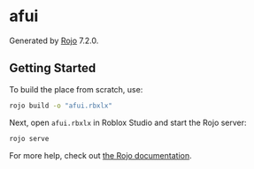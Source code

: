 # afui
Generated by [Rojo](https://github.com/rojo-rbx/rojo) 7.2.0.

## Getting Started
To build the place from scratch, use:

```bash
rojo build -o "afui.rbxlx"
```

Next, open `afui.rbxlx` in Roblox Studio and start the Rojo server:

```bash
rojo serve
```

For more help, check out [the Rojo documentation](https://rojo.space/docs).